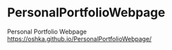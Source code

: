 # PersonalPortfolioWebpage
Personal Portfolio Webpage
https://oshka.github.io/PersonalPortfolioWebpage/
